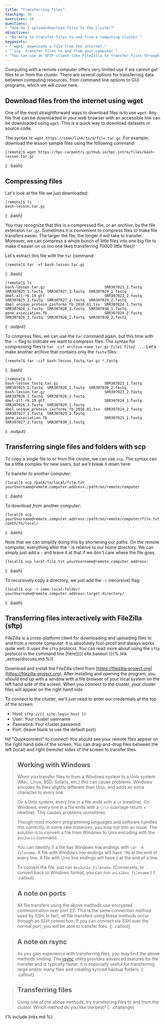 ```yaml
---
title: "Transferring files"
teaching: 30
exercises: 10
questions:
- "How do I upload/download files to the cluster?"
objectives:
- "Be able to transfer files to and from a computing cluster."
keypoints:
- "`wget` downloads a file from the internet."
- "`scp` transfer files to and from your computer."
- "You can use an SFTP client like FileZilla to transfer files through a GUI."
---
```


Computing with a remote computer offers very limited use if we cannot get files to 
or from the cluster. There are several options for transferring data between computing 
resources, from command line options to GUI programs, which we will cover here.

## Download files from the internet using wget

One of the most straightforward ways to download files is to use `wget`. Any file 
that can be downloaded in your web browser with an accessible link can be downloaded 
using `wget`. This is a quick way to download datasets or source code. 

The syntax is: `wget https://some/link/to/a/file.tar.gz`. For example, download the 
lesson sample files using the following command:

```
[remote]$ wget https://hpc-carpentry.github.io/hpc-intro/files/bash-lesson.tar.gz
```
{: .bash}


##  Compressing files

Let's look at the file we just downloaded:

```
[remote]$ ls
bash-lesson.tar.gz
```
{: .bash}

You may recognize that this is a compressed file, or an *archive*, by the file extension `tar.gz`. 
Sometimes it is convenient to compress files to make file transfers easier. 
The larger the file, the longer it will take to transfer. Moreover, we can compress a whole bunch of little files
into one big file to make it easier on us (no one likes transferring 70000 little files)!

Let's extract this file with the `tar` command:

```
[remote]$ tar -xf bash-lesson.tar.gz
```
{: .bash}

```
[remote]$ ls
bash-lesson.tar.gz                           SRR307023_1.fastq  SRR307025_1.fastq  SRR307027_1.fastq  SRR307029_1.fastq
dmel-all-r6.19.gtf                           SRR307023_2.fastq  SRR307025_2.fastq  SRR307027_2.fastq  SRR307029_2.fastq
dmel_unique_protein_isoforms_fb_2016_01.tsv  SRR307024_1.fastq  SRR307026_1.fastq  SRR307028_1.fastq  SRR307030_1.fastq
gene_association.fb                          SRR307024_2.fastq  SRR307026_2.fastq  SRR307028_2.fastq  SRR307030_2.fastq
``` 
{: .output}

To compress files, we can use the `tar` command again, but this time with the `-c` 
flag to indicate we want to compress files. The syntax for compressing files is 
`tar -czf archive-name.tar.gz file1 file2 ...`. Let's make another archive that contains
only the `fasta` files:

```
[remote]$ tar -czf bash-lesson_fastq.tar.gz *.fastq
```
{: .bash}

```
[remote]$ ls
bash-lesson_fastq.tar.gz                     SRR307023_1.fastq  SRR307025_2.fastq  SRR307028_1.fastq  SRR307030_2.fastq
bash-lesson.tar.gz                           SRR307023_2.fastq  SRR307026_1.fastq  SRR307028_2.fastq
dmel-all-r6.19.gtf                           SRR307024_1.fastq  SRR307026_2.fastq  SRR307029_1.fastq
dmel_unique_protein_isoforms_fb_2016_01.tsv  SRR307024_2.fastq  SRR307027_1.fastq  SRR307029_2.fastq
gene_association.fb                          SRR307025_1.fastq  SRR307027_2.fastq  SRR307030_1.fastq
```
{: .output}

## Transferring single files and folders with scp

To copy a single file to or from the cluster, we can use `scp`. The syntax can be a little complex
for new users, but we'll break it down here:

To transfer *to* another computer:
```
[local]$ scp /path/to/local/file.txt yourUsername@remote.computer.address:/path/on/remote/computer
```
{: .bash}

To download *from* another computer:
```
[local]$ scp yourUsername@remote.computer.address:/path/on/remote/computer/file.txt /path/to/local/
```
{: .bash}

Note that we can simplify doing this by shortening our paths. On the remote computer, everything
after the `:` is relative to our home directory. We can simply just add a `:` and leave it at that
if we don't care where the file goes.

```
[local]$ scp local-file.txt yourUsername@remote.computer.address:
```
{: .bash}

To recursively copy a directory, we just add the `-r` (recursive) flag:

```
[local]$ scp -r some-local-folder/ yourUsername@remote.computer.address:target-directory/
```
{: .bash}

## Transferring files interactively with FileZilla (sftp)

FileZilla is a cross-platform client for downloading and uploading files to and from a remote
computer. It is absolutely fool-proof and always works quite well. It uses the `sftp`
protocol. You can read more about using the `sftp` protocol in the command line [here]({{ site.baseurl }}{% link _extras/discuss.md %}).

Download and install the FileZilla client from
[https://filezilla-project.org](https://filezilla-project.org). After installing and opening the
program, you should end up with a window with a file browser of your local system on the left hand
side of the screen. When you connect to the cluster, your cluster files will appear on the right
hand side.

To connect to the cluster, we'll just need to enter our credentials at the top of the screen:

* Host: `sftp://{{ site.login_host }}`
* User: Your cluster username
* Password: Your cluster password
* Port: (leave blank to use the default port)

Hit "Quickconnect" to connect! You should see your remote files appear on the right hand side of the
screen. You can drag-and-drop files between the left (local) and right (remote) sides of the screen
to transfer files.

> ## Working with Windows
>
> When you transfer files to from a Windows system to a Unix system (Mac, Linux, BSD, Solaris, etc.)
> this can cause problems. Windows encodes its files slightly different than Unix, and adds an extra
> character to every line.
> 
> On a Unix system, every line in a file ends with a `\n` (newline). On Windows, every line in a
> file ends with a `\r\n` (carriage return + newline). This causes problems sometimes.
> 
> Though most modern programming languages and software handles this correctly, in some rare
> instances, you may run into an issue. The solution is to convert a file from Windows to Unix
> encoding with the `dos2unix` command.
> 
> You can identify if a file has Windows line endings with `cat -A filename`. A file with Windows
> line endings will have `^M$` at the end of every line. A file with Unix line endings will have `$`
> at the end of a line.
> 
> To convert the file, just run `dos2unix filename`. (Conversely, to convert back to Windows format,
> you can run `unix2dos filename`.)
{: .callout}

> ## A note on ports
>
> All file transfers using the above methods use encrypted communication over port 22. This is the
> same connection method used by SSH. In fact, all file transfers using these methods occur through
> an SSH connection. If you can connect via SSH over the normal port, you will be able to transfer
> files.
{: .callout}

> ## A note on rsync
>
> As you gain experience with transferring files, you may find the above methods limiting. The
> [rsync](https://rsync.samba.org/) utility provides advanced features for file transfer and is
> typically faster. It is especially useful for transferring large and/or many files and creating
> synced backup folders.
{: .callout}

> ## Transferring files
>
> Using one of the above methods, try transferring files to and from the cluster. Which method do
> you like the best?
{: .challenge}

{% include links.md %}
